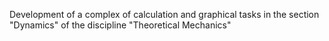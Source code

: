Development of a complex of calculation and graphical tasks
in the section "Dynamics" of the discipline "Theoretical Mechanics"
